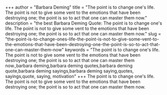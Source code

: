 +++
author = "Barbara Deming"
title = "The point is to change one's life. The point is not to give some vent to the emotions that have been destroying one; the point is so to act that one can master them now."
description = "the best Barbara Deming Quote: The point is to change one's life. The point is not to give some vent to the emotions that have been destroying one; the point is so to act that one can master them now."
slug = "the-point-is-to-change-ones-life-the-point-is-not-to-give-some-vent-to-the-emotions-that-have-been-destroying-one-the-point-is-so-to-act-that-one-can-master-them-now"
keywords = "The point is to change one's life. The point is not to give some vent to the emotions that have been destroying one; the point is so to act that one can master them now.,barbara deming,barbara deming quotes,barbara deming quote,barbara deming sayings,barbara deming saying,quotes, sayings,quote, saying, motivation"
+++
The point is to change one's life. The point is not to give some vent to the emotions that have been destroying one; the point is so to act that one can master them now.
